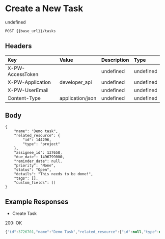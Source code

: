 # Create a New Task

undefined

`POST {{base_url}}/tasks`

## Headers

| Key | Value | Description | Type |
| :--- | :--- | :--- | :--- |
| X-PW-AccessToken |  | undefined | undefined |
| X-PW-Application | developer\_api | undefined | undefined |
| X-PW-UserEmail |  | undefined | undefined |
| Content-Type | application/json | undefined | undefined |

## Body

```text
{
    "name": "Demo task",
    "related_resource": {
        "id": 144296,
        "type": "project"
    },
    "assignee_id": 137658,
    "due_date": 1496799000,
    "reminder_date": null,
    "priority": "None",
    "status": "Open",
    "details": "This needs to be done!",
    "tags": [],
    "custom_fields": []
}
```

## Example Responses

* Create Task

200: OK

```javascript
{"id":3726701,"name":"Demo Task","related_resource":{"id":null,"type":null},"assignee_id":137658,"due_date":null,"reminder_date":null,"completed_date":null,"priority":"None","status":"Open","details":null,"tags":[],"custom_fields":[],"date_created":1496771985,"date_modified":1496771985}
```

